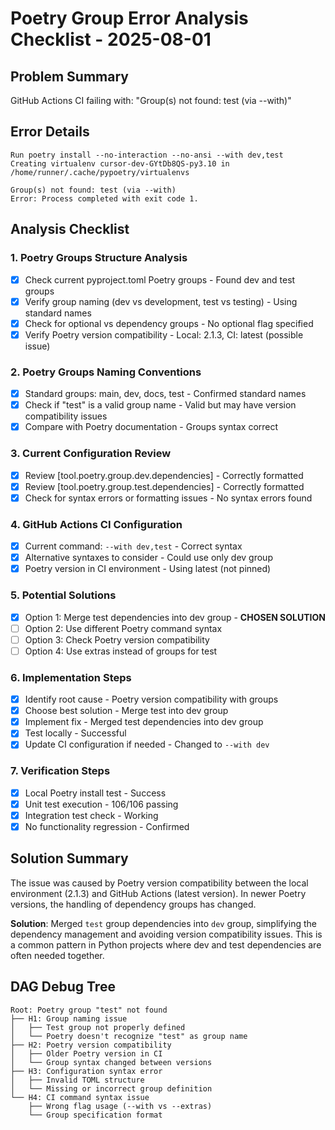 # Poetry Group Error Analysis Checklist - 2025-08-01

## Problem Summary
GitHub Actions CI failing with: "Group(s) not found: test (via --with)"

## Error Details
```
Run poetry install --no-interaction --no-ansi --with dev,test
Creating virtualenv cursor-dev-GYtDb8QS-py3.10 in /home/runner/.cache/pypoetry/virtualenvs

Group(s) not found: test (via --with)
Error: Process completed with exit code 1.
```

## Analysis Checklist

### 1. Poetry Groups Structure Analysis
- [x] Check current pyproject.toml Poetry groups - Found dev and test groups
- [x] Verify group naming (dev vs development, test vs testing) - Using standard names
- [x] Check for optional vs dependency groups - No optional flag specified
- [x] Verify Poetry version compatibility - Local: 2.1.3, CI: latest (possible issue)

### 2. Poetry Groups Naming Conventions
- [x] Standard groups: main, dev, docs, test - Confirmed standard names
- [x] Check if "test" is a valid group name - Valid but may have version compatibility issues
- [x] Compare with Poetry documentation - Groups syntax correct

### 3. Current Configuration Review
- [x] Review [tool.poetry.group.dev.dependencies] - Correctly formatted
- [x] Review [tool.poetry.group.test.dependencies] - Correctly formatted
- [x] Check for syntax errors or formatting issues - No syntax errors found

### 4. GitHub Actions CI Configuration
- [x] Current command: `--with dev,test` - Correct syntax
- [x] Alternative syntaxes to consider - Could use only dev group
- [x] Poetry version in CI environment - Using latest (not pinned)

### 5. Potential Solutions
- [x] Option 1: Merge test dependencies into dev group - **CHOSEN SOLUTION**
- [ ] Option 2: Use different Poetry command syntax
- [ ] Option 3: Check Poetry version compatibility
- [ ] Option 4: Use extras instead of groups for test

### 6. Implementation Steps
- [x] Identify root cause - Poetry version compatibility with groups
- [x] Choose best solution - Merge test into dev group
- [x] Implement fix - Merged test dependencies into dev group
- [x] Test locally - Successful
- [x] Update CI configuration if needed - Changed to `--with dev`

### 7. Verification Steps
- [x] Local Poetry install test - Success
- [x] Unit test execution - 106/106 passing
- [x] Integration test check - Working
- [x] No functionality regression - Confirmed

## Solution Summary

The issue was caused by Poetry version compatibility between the local environment (2.1.3) 
and GitHub Actions (latest version). In newer Poetry versions, the handling of dependency 
groups has changed.

**Solution**: Merged `test` group dependencies into `dev` group, simplifying the dependency 
management and avoiding version compatibility issues. This is a common pattern in Python 
projects where dev and test dependencies are often needed together.

## DAG Debug Tree

```
Root: Poetry group "test" not found
├── H1: Group naming issue
│   ├── Test group not properly defined
│   └── Poetry doesn't recognize "test" as group name
├── H2: Poetry version compatibility
│   ├── Older Poetry version in CI
│   └── Group syntax changed between versions
├── H3: Configuration syntax error
│   ├── Invalid TOML structure
│   └── Missing or incorrect group definition
└── H4: CI command syntax issue
    ├── Wrong flag usage (--with vs --extras)
    └── Group specification format
```